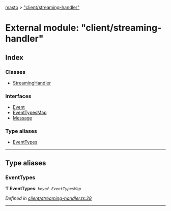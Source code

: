 [masto](../README.md) > ["client/streaming-handler"](../modules/_client_streaming_handler_.md)

# External module: "client/streaming-handler"

## Index

### Classes

* [StreamingHandler](../classes/_client_streaming_handler_.streaminghandler.md)

### Interfaces

* [Event](../interfaces/_client_streaming_handler_.event.md)
* [EventTypesMap](../interfaces/_client_streaming_handler_.eventtypesmap.md)
* [Message](../interfaces/_client_streaming_handler_.message.md)

### Type aliases

* [EventTypes](_client_streaming_handler_.md#eventtypes)

---

## Type aliases

<a id="eventtypes"></a>

###  EventTypes

**Ƭ EventTypes**: *`keyof EventTypesMap`*

*Defined in [client/streaming-handler.ts:28](https://github.com/lagunehq/core/blob/84abcd4/src/client/streaming-handler.ts#L28)*

___

